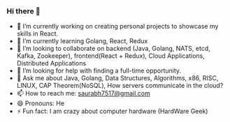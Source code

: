### Hi there 👋


- 🔭 I’m currently working on creating personal projects to showcase my skills in React.
- 🌱 I’m currently learning Golang, React, Redux
- 👯 I’m looking to collaborate on backend (Java, Golang, NATS, etcd, Kafka, Zookeeper), frontend(React + Redux), Cloud Applications, Distributed Applications
- 🤔 I’m looking for help with finding a full-time opportunity.
- 💬 Ask me about Java, Golang, Data Structures, Algorithms, x86, RISC, LINUX, CAP Theorem(NoSQL), How servers communicate in the cloud?
- 📫 How to reach me: saurabh7517@gmail.com
- 😄 Pronouns: He
- ⚡ Fun fact: I am crazy about computer hardware (HardWare Geek)

